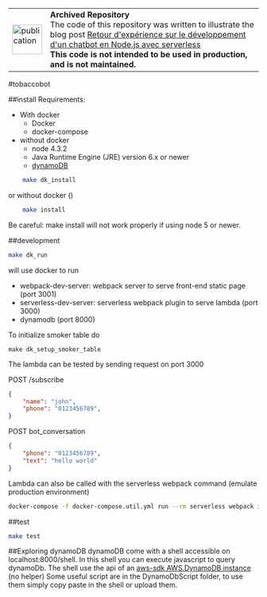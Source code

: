 <table>
        <tr>
            <td><img width="60" src="https://cdnjs.cloudflare.com/ajax/libs/octicons/8.5.0/svg/book.svg" alt="publication" /></td>
            <td><strong>Archived Repository</strong><br />
            The code of this repository was written to illustrate the blog post <a href="https://marmelab.com/blog/2016/12/16/tobaccobot.html">Retour d'expérience sur le développement d'un chatbot en Node.js avec serverless</a><br />
        <strong>This code is not intended to be used in production, and is not maintained.</strong>
        </td>
        </tr>
</table>

#tobaccobot

##install
Requirements:
 - With docker
    * Docker
    * docker-compose
  - without docker
    * node 4.3.2
    * Java Runtime Engine (JRE) version 6.x or newer
    * [dynamoDB](http://docs.aws.amazon.com/amazondynamodb/latest/developerguide/DynamoDBLocal.html)

```sh
    make dk_install
```
or without docker ()
```sh
    make install
```
Be careful: make install will not work properly if using node 5 or newer.

##development
```sh
make dk_run
```
will use docker to run
 - webpack-dev-server: webpack server to serve front-end static page (port 3001)
 - serverless-dev-server: serverless webpack plugin to serve lambda (port 3000)
 - dynamodb (port 8000)

To initialize smoker table do
```
make dk_setup_smoker_table
```

The lambda can be tested by sending request on port 3000

POST /subscribe
```json
{
    "name": "john",
    "phone": "0123456789",
}
```
POST bot_conversation
```json
{
    "phone": "0123456789",
    "text": "hello world"
}
```

Lambda can also be called with the serverless webpack command (emulate production environment)
```sh
docker-compose -f docker-compose.util.yml run --rm serverless webpack invoke -f lambda_name -p event.json
```

##test
```sh
make test
```

##Exploring dynamoDB
dynamoDB come with a shell accessible on localhost:8000/shell.
In this shell you can execute javascript to query dynamoDb.
The shell use the api of an [aws-sdk AWS.DynamoDB instance](http://docs.aws.amazon.com/AWSJavaScriptSDK/latest/AWS/DynamoDB.html) (no helper)
Some useful script are in the DynamoDbScript folder, to use them simply copy paste in the shell or upload them.
